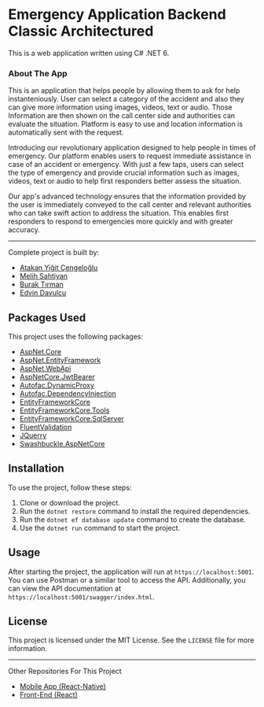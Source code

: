 # Emergency Application Backend Classic Architectured

This is a web application written using C# .NET 6.

### About The App
This is an application that helps people by allowing them to ask for help instanteniously. User can select a category of the accident and also they can give more information using images, videos, text or audio. Those Information are then shown on the call center side and authorities can evaluate the situation. Platform is easy to use and location information is automatically sent with the request.

Introducing our revolutionary application designed to help people in times of emergency. Our platform enables users to request immediate assistance in case of an accident or emergency. With just a few taps, users can select the type of emergency and provide crucial information such as images, videos, text or audio to help first responders better assess the situation.

Our app's advanced technology ensures that the information provided by the user is immediately conveyed to the call center and relevant authorities who can take swift action to address the situation. This enables first responders to respond to emergencies more quickly and with greater accuracy.

---
Complete project is built by:
- [Atakan Yiğit Çengeloğlu](https://github.com/AtakanYigit)
- [Melih Sahtiyan](https://github.com/melihsahtiyan)
- [Burak Tırman](https://github.com/buraktirman)
- [Edvin Davulcu](https://github.com/CentEDO)

## Packages Used

This project uses the following packages:

- [AspNet.Core](https://www.nuget.org/packages/Microsoft.AspNetCore/)
- [AspNet.EntityFramework](https://www.nuget.org/packages/Microsoft.AspNetCore.EntityFramework/)
- [AspNet.WebApi](https://www.nuget.org/packages/Microsoft.AspNetCore.Mvc.WebApiCompatShim/)
- [AspNetCore.JwtBearer](https://www.nuget.org/packages/Microsoft.AspNetCore.Authentication.JwtBearer/)
- [Autofac.DynamicProxy](https://www.nuget.org/packages/Autofac.Extras.DynamicProxy/)
- [Autofac.DependencyInjection](https://www.nuget.org/packages/Autofac.Extensions.DependencyInjection/)
- [EntityFrameworkCore](https://www.nuget.org/packages/Microsoft.EntityFrameworkCore/)
- [EntityFrameworkCore.Tools](https://www.nuget.org/packages/Microsoft.EntityFrameworkCore.Tools/)
- [EntityFrameworkCore.SqlServer](https://www.nuget.org/packages/Microsoft.EntityFrameworkCore.SqlServer/)
- [FluentValidation](https://www.nuget.org/packages/FluentValidation/)
- [JQuerry](https://www.nuget.org/packages/jQuery/)
- [Swashbuckle.AspNetCore](https://www.nuget.org/packages/Swashbuckle.AspNetCore/)

## Installation

To use the project, follow these steps:

1. Clone or download the project.
2. Run the `dotnet restore` command to install the required dependencies.
3. Run the `dotnet ef database update` command to create the database.
4. Use the `dotnet run` command to start the project.

## Usage

After starting the project, the application will run at `https://localhost:5001`. You can use Postman or a similar tool to access the API. Additionally, you can view the API documentation at `https://localhost:5001/swagger/index.html`.

## License

This project is licensed under the MIT License. See the `LICENSE` file for more information.

---
Other Repositories For This Project
- [Mobile App (React-Native)](https://github.com/melihsahtiyan/Emergency-Application-React-Native)
- [Front-End  (React)](https://github.com/AtakanYigit/Emergency-Application-Call-Center-Front-End)
